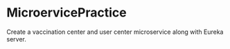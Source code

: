 # MicroervicePractice
Create a vaccination center and user center microservice along with Eureka server.
